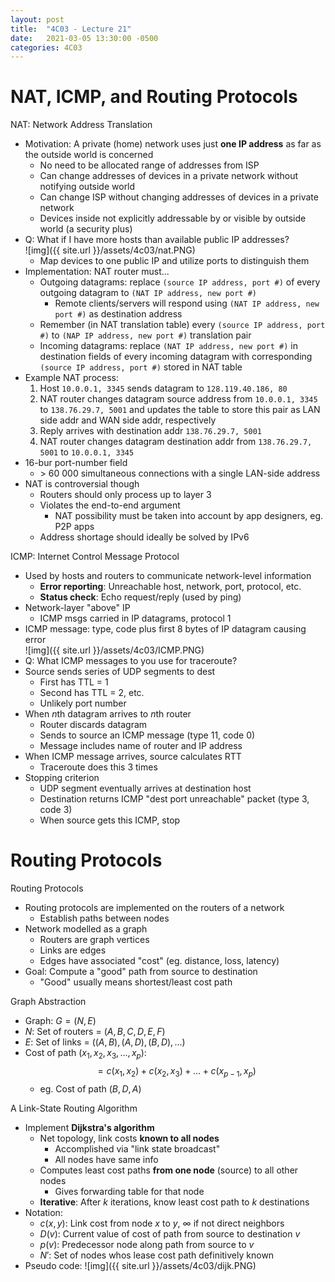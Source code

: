 ```yaml
---
layout: post
title:  "4C03 - Lecture 21"
date:   2021-03-05 13:30:00 -0500
categories: 4C03
---
```


NAT, ICMP, and Routing Protocols
===

NAT: Network Address Translation
- Motivation: A private (home) network uses just **one IP address** as far as the outside world is concerned
    - No need to be allocated range of addresses from ISP
    - Can change addresses of devices in a private network without notifying outside world
    - Can change ISP without changing addresses of devices in a private network
    - Devices inside not explicitly addressable by or visible by outside world (a security plus)
- Q: What if I have more hosts than available public IP addresses?  
    ![img]({{ site.url }}/assets/4c03/nat.PNG)
    - Map devices to one public IP and utilize ports to distinguish them
- Implementation: NAT router must...
    - Outgoing datagrams: replace `(source IP address, port #)` of every outgoing datagram to `(NAT IP address, new port #)`
        - Remote clients/servers will respond using `(NAT IP address, new port #)` as destination address
    - Remember (in NAT translation table) every `(source IP address, port #)` to `(NAP IP address, new port #)` translation pair
    - Incoming datagrams: replace `(NAT IP address, new port #)` in destination fields of every incoming datagram with corresponding `(source IP address, port #)` stored in NAT table
- Example NAT process:
    1. Host `10.0.0.1, 3345` sends datagram to `128.119.40.186, 80`
    2. NAT router changes datagram source address from `10.0.0.1, 3345` to `138.76.29.7, 5001` and updates the table to store this pair as LAN side addr and WAN side addr, respectively
    3. Reply arrives with destination addr `138.76.29.7, 5001`
    4. NAT router changes datagram destination addr from `138.76.29.7, 5001` to `10.0.0.1, 3345`
- 16-bur port-number field
    - \> 60 000 simultaneous connections with a single LAN-side address
- NAT is controversial though
    - Routers should only process up to layer 3
    - Violates the end-to-end argument
        - NAT possibility must be taken into account by app designers, eg. P2P apps
    - Address shortage should ideally be solved by IPv6

ICMP: Internet Control Message Protocol
- Used by hosts and routers to communicate network-level information
    - **Error reporting**: Unreachable host, network, port, protocol, etc.
    - **Status check**: Echo request/reply (used by ping)
- Network-layer "above" IP
    - ICMP msgs carried in IP datagrams, protocol 1
- ICMP message: type, code plus first 8 bytes of IP datagram causing error  
    ![img]({{ site.url }}/assets/4c03/ICMP.PNG)
- Q: What ICMP messages to you use for traceroute?
- Source sends series of UDP segments to dest
    - First has TTL = 1
    - Second has TTL = 2, etc.
    - Unlikely port number
- When *n*th datagram arrives to *n*th router
    - Router discards datagram
    - Sends to source an ICMP message (type 11, code 0)
    - Message includes name of router and IP address
- When ICMP message arrives, source calculates RTT
    - Traceroute does this 3 times
- Stopping criterion
    - UDP segment eventually arrives at destination host
    - Destination returns ICMP "dest port unreachable" packet (type 3, code 3)
    - When source gets this ICMP, stop

Routing Protocols
===

Routing Protocols
- Routing protocols are implemented on the routers of a network
    - Establish paths between nodes
- Network modelled as a graph
    - Routers are graph vertices
    - Links are edges
    - Edges have associated "cost" (eg. distance, loss, latency)
- Goal: Compute a "good" path from source to destination
    - "Good" usually means shortest/least cost path

Graph Abstraction
- Graph: $G = (N, E)$
- $N$: Set of routers = $(A, B, C, D, E, F)$
- $E$: Set of links = $((A,B), (A,D), (B,D), ...)$
- Cost of path $(x_1, x_2, x_3, ..., x_p)$:  
    $$= c(x_1, x_2) + c(x_2, x_3) + ... + c(x_{p-1}, x_p)$$
    - eg. Cost of path $(B, D, A)$

A Link-State Routing Algorithm
- Implement **Dijkstra's algorithm**
    - Net topology, link costs **known to all nodes**
        - Accomplished via "link state broadcast"
        - All nodes have same info
    - Computes least cost paths **from one node** (source) to all other nodes
        - Gives forwarding table for that node
    - **Iterative**: After *k* iterations, know least cost path to *k* destinations
- Notation:
    - $c(x,y)$: Link cost from node *x* to *y*, $\infty$ if not direct neighbors
    - $D(v)$: Current value of cost of path from source to destination *v*
    - $p(v)$: Predecessor node along path from source to *v*
    - $N'$: Set of nodes whos lease cost path definitively known
- Pseudo code:
    ![img]({{ site.url }}/assets/4c03/dijk.PNG)

